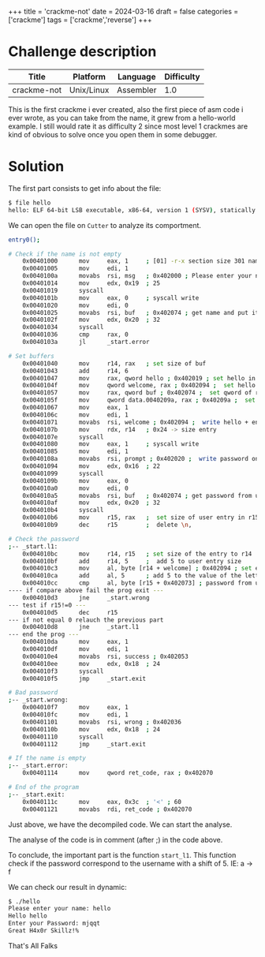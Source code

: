 +++
title = 'crackme-not'
date = 2024-03-16
draft = false
categories = ['crackme']
tags = ['crackme','reverse']
+++

# Challenge description

Title            | Platform   | Language  | Difficulty
-----------------|------------|-----------|------------
crackme-not      | Unix/Linux | Assembler | 1.0

This is the first crackme i ever created, also the first piece of asm code i ever wrote, as you can take from the name, it grew from a hello-world example.
I still would rate it as difficulty 2 since most level 1 crackmes are kind of obvious to solve once you open them in some debugger.

# Solution

The first part consists to get info about the file:

```bash
$ file hello
hello: ELF 64-bit LSB executable, x86-64, version 1 (SYSV), statically linked, not stripped
```

We can open the file on `Cutter` to analyze its comportment.

```bash
entry0();

# Check if the name is not empty
    0x00401000      mov     eax, 1     ; [01] -r-x section size 301 named .text
    0x00401005      mov     edi, 1
    0x0040100a      movabs  rsi, msg   ; 0x402000 ; Please enter your name:
    0x00401014      mov     edx, 0x19  ; 25
    0x00401019      syscall
    0x0040101b      mov     eax, 0     ; syscall write
    0x00401020      mov     edi, 0
    0x00401025      movabs  rsi, buf   ; 0x402074 ; get name and put it in buf of size=32
    0x0040102f      mov     edx, 0x20  ; 32
    0x00401034      syscall
    0x00401036      cmp     rax, 0
    0x0040103a      jl      _start.error

# Set buffers
    0x00401040      mov     r14, rax   ; set size of buf
    0x00401043      add     r14, 6
    0x00401047      mov     rax, qword hello ; 0x402019 ; set hello in RAX
    0x0040104f      mov     qword welcome, rax ; 0x402094 ;  set hello in welcome array
    0x00401057      mov     rax, qword buf ; 0x402074 ;  set qword of rsi/buf in rax
    0x0040105f      mov     qword data.0040209a, rax ; 0x40209a ;  set rax in data array
    0x00401067      mov     eax, 1
    0x0040106c      mov     edi, 1
    0x00401071      movabs  rsi, welcome ; 0x402094 ;  write hello + entry user
    0x0040107b      mov     rdx, r14   ; 0x24 -> size entry
    0x0040107e      syscall
    0x00401080      mov     eax, 1     ; syscall write
    0x00401085      mov     edi, 1
    0x0040108a      movabs  rsi, prompt ; 0x402020 ;  write password on screen
    0x00401094      mov     edx, 0x16  ; 22
    0x00401099      syscall
    0x0040109b      mov     eax, 0
    0x004010a0      mov     edi, 0
    0x004010a5      movabs  rsi, buf   ; 0x402074 ; get password from user entry
    0x004010af      mov     edx, 0x20  ; 32
    0x004010b4      syscall
    0x004010b6      mov     r15, rax   ;  set size of user entry in r15
    0x004010b9      dec     r15        ;  delete \n,

# Check the password
;-- _start.l1:
    0x004010bc      mov     r14, r15   ; set size of the entry to r14
    0x004010bf      add     r14, 5     ;  add 5 to user entry size
    0x004010c3      mov     al, byte [r14 + welcome] ; 0x402094 ; set each letter of password in al
    0x004010ca      add     al, 5      ; add 5 to the value of the letter
    0x004010cc      cmp     al, byte [r15 + 0x402073] ; password from user entry
---- if compare above fail the prog exit ---
    0x004010d3      jne     _start.wrong
--- test if r15!=0 ---
    0x004010d5      dec     r15
--- if not equal 0 relauch the previous part
    0x004010d8      jne     _start.l1
--- end the prog ---
    0x004010da      mov     eax, 1
    0x004010df      mov     edi, 1
    0x004010e4      movabs  rsi, success ; 0x402053
    0x004010ee      mov     edx, 0x18  ; 24
    0x004010f3      syscall
    0x004010f5      jmp     _start.exit

# Bad password
;-- _start.wrong:
    0x004010f7      mov     eax, 1
    0x004010fc      mov     edi, 1
    0x00401101      movabs  rsi, wrong ; 0x402036
    0x0040110b      mov     edx, 0x18  ; 24
    0x00401110      syscall
    0x00401112      jmp     _start.exit

# If the name is empty
;-- _start.error:
    0x00401114      mov     qword ret_code, rax ; 0x402070

# End of the program
;-- _start.exit:
    0x0040111c      mov     eax, 0x3c  ; '<' ; 60
    0x00401121      movabs  rdi, ret_code ; 0x402070
```

Just above, we have the decompiled code.
We can start the analyse.

The analyse of the code is in comment (after ;) in the code above.

To conclude, the important part is the function `start_l1`. This function check if the password correspond to the username with a shift of 5.
IE: a -> f

We can check our result in dynamic:

```bash
$ ./hello
Please enter your name: hello
Hello hello
Enter your Password: mjqqt
Great H4x0r Skillz!%
```

That's All Falks
